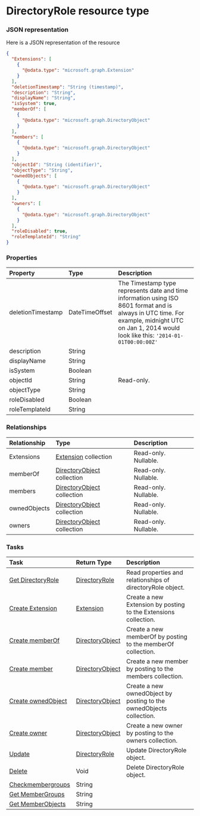 # DirectoryRole resource type



### JSON representation

Here is a JSON representation of the resource

<!-- {
  "blockType": "resource",
  "optionalProperties": [
    "Extensions",
    "memberOf",
    "members",
    "ownedObjects",
    "owners"
  ],
  "@odata.type": "microsoft.graph.DirectoryRole"
}-->

```json
{
  "Extensions": [
    {
      "@odata.type": "microsoft.graph.Extension"
    }
  ],
  "deletionTimestamp": "String (timestamp)",
  "description": "String",
  "displayName": "String",
  "isSystem": true,
  "memberOf": [
    {
      "@odata.type": "microsoft.graph.DirectoryObject"
    }
  ],
  "members": [
    {
      "@odata.type": "microsoft.graph.DirectoryObject"
    }
  ],
  "objectId": "String (identifier)",
  "objectType": "String",
  "ownedObjects": [
    {
      "@odata.type": "microsoft.graph.DirectoryObject"
    }
  ],
  "owners": [
    {
      "@odata.type": "microsoft.graph.DirectoryObject"
    }
  ],
  "roleDisabled": true,
  "roleTemplateId": "String"
}

```
### Properties
| Property	   | Type	|Description|
|:---------------|:--------|:----------|
|deletionTimestamp|DateTimeOffset|The Timestamp type represents date and time information using ISO 8601 format and is always in UTC time. For example, midnight UTC on Jan 1, 2014 would look like this: `'2014-01-01T00:00:00Z'`|
|description|String||
|displayName|String||
|isSystem|Boolean||
|objectId|String| Read-only.|
|objectType|String||
|roleDisabled|Boolean||
|roleTemplateId|String||

### Relationships
| Relationship | Type	|Description|
|:---------------|:--------|:----------|
|Extensions|[Extension](extension.md) collection| Read-only. Nullable.|
|memberOf|[DirectoryObject](directoryobject.md) collection| Read-only. Nullable.|
|members|[DirectoryObject](directoryobject.md) collection| Read-only. Nullable.|
|ownedObjects|[DirectoryObject](directoryobject.md) collection| Read-only. Nullable.|
|owners|[DirectoryObject](directoryobject.md) collection| Read-only. Nullable.|

### Tasks

| Task		   | Return Type	|Description|
|:---------------|:--------|:----------|
|[Get DirectoryRole](../api/directoryrole_get.md) | [DirectoryRole](directoryrole.md) |Read properties and relationships of directoryRole object.|
|[Create Extension](../api/directoryrole_post_extensions.md) |[Extension](extension.md)| Create a new Extension by posting to the Extensions collection.|
|[Create memberOf](../api/directoryrole_post_memberof.md) |[DirectoryObject](directoryobject.md)| Create a new memberOf by posting to the memberOf collection.|
|[Create member](../api/directoryrole_post_members.md) |[DirectoryObject](directoryobject.md)| Create a new member by posting to the members collection.|
|[Create ownedObject](../api/directoryrole_post_ownedobjects.md) |[DirectoryObject](directoryobject.md)| Create a new ownedObject by posting to the ownedObjects collection.|
|[Create owner](../api/directoryrole_post_owners.md) |[DirectoryObject](directoryobject.md)| Create a new owner by posting to the owners collection.|
|[Update](../api/directoryrole_update.md) | [DirectoryRole](directoryrole.md)	|Update DirectoryRole object. |
|[Delete](../api/directoryrole_delete.md) | Void	|Delete DirectoryRole object. |
|[Checkmembergroups](../api/directoryrole_checkmembergroups.md)|String||
|[Get MemberGroups](../api/directoryrole_getmembergroups.md)|String||
|[Get MemberObjects](../api/directoryrole_getmemberobjects.md)|String||

<!-- uuid: b020c8d9-49be-44ce-a64e-2c8be17e3c75
2015-10-15 04:07:51 UTC -->
<!-- {
  "type": "#page.annotation",
  "description": "DirectoryRole resource",
  "keywords": "",
  "section": "documentation",
  "tocPath": ""
}-->